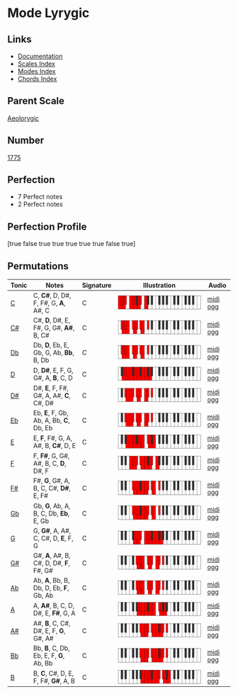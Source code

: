 # Mode Lyrygic

## Links

- [Documentation](index.md)
- [Scales Index](Scales.md)
- [Modes Index](Modes.md)
- [Chords Index](Chords.md)

## Parent Scale

[Aeolorygic](ScaleAeolorygic.md)

## Number

[1775](https://ianring.com/musictheory/scales/1775)

## Perfection

- 7 Perfect notes
- 2 Perfect notes

## Perfection Profile

[true false true true true true true false true]

## Permutations

| Tonic | Notes | Signature | Illustration | Audio |
|-------|-------|-----------|--------------|-------|
| [C](ModeCNaturalLyrygic.md) | C, **C#**, D, D#, F, F#, G, **A**, A#, C | C | ![CNaturalLyrygic](ModeCNaturalLyrygic.png) | [midi](ModeCNaturalLyrygic.mid) [ogg](ModeCNaturalLyrygic.ogg) |
| [C#](ModeCSharpLyrygic.md) | C#, **D**, D#, E, F#, G, G#, **A#**, B, C# | C | ![CSharpLyrygic](ModeCSharpLyrygic.png) | [midi](ModeCSharpLyrygic.mid) [ogg](ModeCSharpLyrygic.ogg) |
| [Db](ModeDFlatLyrygic.md) | Db, **D**, Eb, E, Gb, G, Ab, **Bb**, B, Db | C | ![DFlatLyrygic](ModeDFlatLyrygic.png) | [midi](ModeDFlatLyrygic.mid) [ogg](ModeDFlatLyrygic.ogg) |
| [D](ModeDNaturalLyrygic.md) | D, **D#**, E, F, G, G#, A, **B**, C, D | C | ![DNaturalLyrygic](ModeDNaturalLyrygic.png) | [midi](ModeDNaturalLyrygic.mid) [ogg](ModeDNaturalLyrygic.ogg) |
| [D#](ModeDSharpLyrygic.md) | D#, **E**, F, F#, G#, A, A#, **C**, C#, D# | C | ![DSharpLyrygic](ModeDSharpLyrygic.png) | [midi](ModeDSharpLyrygic.mid) [ogg](ModeDSharpLyrygic.ogg) |
| [Eb](ModeEFlatLyrygic.md) | Eb, **E**, F, Gb, Ab, A, Bb, **C**, Db, Eb | C | ![EFlatLyrygic](ModeEFlatLyrygic.png) | [midi](ModeEFlatLyrygic.mid) [ogg](ModeEFlatLyrygic.ogg) |
| [E](ModeENaturalLyrygic.md) | E, **F**, F#, G, A, A#, B, **C#**, D, E | C | ![ENaturalLyrygic](ModeENaturalLyrygic.png) | [midi](ModeENaturalLyrygic.mid) [ogg](ModeENaturalLyrygic.ogg) |
| [F](ModeFNaturalLyrygic.md) | F, **F#**, G, G#, A#, B, C, **D**, D#, F | C | ![FNaturalLyrygic](ModeFNaturalLyrygic.png) | [midi](ModeFNaturalLyrygic.mid) [ogg](ModeFNaturalLyrygic.ogg) |
| [F#](ModeFSharpLyrygic.md) | F#, **G**, G#, A, B, C, C#, **D#**, E, F# | C | ![FSharpLyrygic](ModeFSharpLyrygic.png) | [midi](ModeFSharpLyrygic.mid) [ogg](ModeFSharpLyrygic.ogg) |
| [Gb](ModeGFlatLyrygic.md) | Gb, **G**, Ab, A, B, C, Db, **Eb**, E, Gb | C | ![GFlatLyrygic](ModeGFlatLyrygic.png) | [midi](ModeGFlatLyrygic.mid) [ogg](ModeGFlatLyrygic.ogg) |
| [G](ModeGNaturalLyrygic.md) | G, **G#**, A, A#, C, C#, D, **E**, F, G | C | ![GNaturalLyrygic](ModeGNaturalLyrygic.png) | [midi](ModeGNaturalLyrygic.mid) [ogg](ModeGNaturalLyrygic.ogg) |
| [G#](ModeGSharpLyrygic.md) | G#, **A**, A#, B, C#, D, D#, **F**, F#, G# | C | ![GSharpLyrygic](ModeGSharpLyrygic.png) | [midi](ModeGSharpLyrygic.mid) [ogg](ModeGSharpLyrygic.ogg) |
| [Ab](ModeAFlatLyrygic.md) | Ab, **A**, Bb, B, Db, D, Eb, **F**, Gb, Ab | C | ![AFlatLyrygic](ModeAFlatLyrygic.png) | [midi](ModeAFlatLyrygic.mid) [ogg](ModeAFlatLyrygic.ogg) |
| [A](ModeANaturalLyrygic.md) | A, **A#**, B, C, D, D#, E, **F#**, G, A | C | ![ANaturalLyrygic](ModeANaturalLyrygic.png) | [midi](ModeANaturalLyrygic.mid) [ogg](ModeANaturalLyrygic.ogg) |
| [A#](ModeASharpLyrygic.md) | A#, **B**, C, C#, D#, E, F, **G**, G#, A# | C | ![ASharpLyrygic](ModeASharpLyrygic.png) | [midi](ModeASharpLyrygic.mid) [ogg](ModeASharpLyrygic.ogg) |
| [Bb](ModeBFlatLyrygic.md) | Bb, **B**, C, Db, Eb, E, F, **G**, Ab, Bb | C | ![BFlatLyrygic](ModeBFlatLyrygic.png) | [midi](ModeBFlatLyrygic.mid) [ogg](ModeBFlatLyrygic.ogg) |
| [B](ModeBNaturalLyrygic.md) | B, **C**, C#, D, E, F, F#, **G#**, A, B | C | ![BNaturalLyrygic](ModeBNaturalLyrygic.png) | [midi](ModeBNaturalLyrygic.mid) [ogg](ModeBNaturalLyrygic.ogg) |
